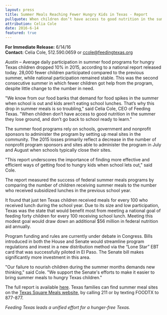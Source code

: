 ```yaml
---
layout: press
title: Summer Meals Reaching Fewer Hungry Kids in Texas - Report
pullquote: When children don’t have access to good nutrition in the summer they lose ground, and don’t go back to school ready to learn.
attribution: Celia Cole
date: 2016-6-14
featured: true
---  
```

**For Immediate Release:** 6/14/16    
**Contact:** Celia Cole, 512.590.0659 or ccole@feedingtexas.org

*Austin* – Average daily participation in summer food programs for hungry Texas children dropped 10% in 2015, according to a national report released today. 28,000 fewer children participated compared to the previous summer, while national participation remained stable. This was the second consecutive summer in which fewer children got help from the program, despite little change to the number in need. 
 
"We know from our food banks that demand for food spikes in the summer when school is out and kids aren’t eating school lunches. That’s why this drop in summer meals is so troubling," said Celia Cole, CEO of Feeding Texas. "When children don’t have access to good nutrition in the summer they lose ground, and don’t go back to school ready to learn."
 
The summer food programs rely on schools, government and nonprofit sponsors to administer the program by setting up meal sites in the community. The 2015 losses primarily reflect a decrease in the number of nonprofit program sponsors and sites able to administer the program in July and August when schools typically close their sites.
 
"This report underscores the importance of finding more effective and efficient ways of getting food to hungry kids when school lets out," said Cole.

The report measured the success of federal summer meals programs by comparing the number of children receiving summer meals to the number who received subsidized lunches in the previous school year. 
 
It found that just ten Texas children received meals for every 100 who received lunch during the school year. Due to its size and low participation, Texas was the state that would benefit most from meeting a national goal of feeding forty children for every 100 receiving school lunch. Meeting this modest goal would draw down an additional $56 million in federal nutrition aid annually.
  
Program funding and rules are currently under debate in Congress. Bills introduced in both the House and Senate would streamline program regulations and invest in a new distribution method via the “Lone Star” EBT card that was successfully piloted in El Paso. The Senate bill makes significantly more investment in this area. 
 
"Our failure to nourish children during the summer months demands new thinking," said Cole. "We support the Senate's efforts to make it easier to bring summer meals to hungry Texas children."

The full report is available [here](http://www.frac.org). Texas families can find summer meal sites on the [Texas Square Meals website](http://www.squaremeals.org/), by calling 211 or by texting FOODTX to 877-877.

*Feeding Texas leads a unified effort for a hunger-free Texas.*
